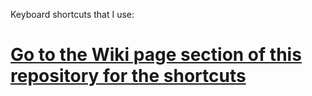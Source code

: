 Keyboard shortcuts that I use:

# [Go to the Wiki page section of this repository for the shortcuts](https://github.com/Willemstijn/keyboard-shortcuts/wiki)
